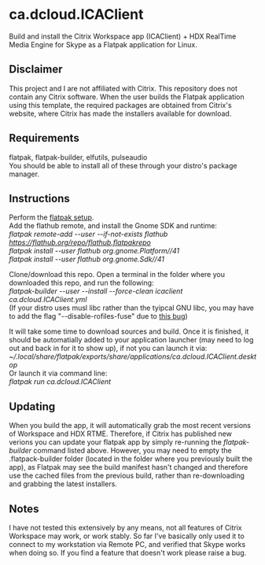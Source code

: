 # ca.dcloud.ICAClient
Build and install the Citrix Workspace app (ICAClient) + HDX RealTime Media Engine for Skype as a Flatpak application for Linux.

## Disclaimer
This project and I are not affiliated with Citrix. This repository does not contain any Citrix software. When the user builds the Flatpak application using this template, the required packages are obtained from Citrix's website, where Citrix has made the installers available for download.

## Requirements
flatpak, flatpak-builder, elfutils, pulseaudio  
You should be able to install all of these through your distro's package manager.

## Instructions
Perform the [flatpak setup](https://flatpak.org/setup/).  
Add the flathub remote, and install the Gnome SDK and runtime:  
*flatpak remote-add --user --if-not-exists flathub https://flathub.org/repo/flathub.flatpakrepo  
flatpak install --user flathub org.gnome.Platform//41  
flatpak install --user flathub org.gnome.Sdk//41*

Clone/download this repo. Open a terminal in the folder where you downloaded this repo, and run the following:  
*flatpak-builder --user --install --force-clean icaclient ca.dcloud.ICAClient.yml*  
(If your distro uses musl libc rather than the tyipcal GNU libc, you may have to add the flag "--disable-rofiles-fuse" due to [this bug](https://github.com/flatpak/flatpak-builder/issues/329))  

It will take some time to download sources and build. Once it is finished, it should be automatially added to your application launcher (may need to log out and back in for it to show up), if not you can launch it via:  
*~/.local/share/flatpak/exports/share/applications/ca.dcloud.ICAClient.desktop*  
Or launch it via command line:  
*flatpak run ca.dcloud.ICAClient*  

## Updating
When you build the app, it will automatically grab the most recent versions of Workspace and HDX RTME. Therefore, if Citrix has published new verions you can update your flatpak app by simply re-running the *flatpak-builder* command listed above. However, you may need to empty the .flatpack-builder folder (located in the folder where you previously built the app), as Flatpak may see the build manifest hasn't changed and therefore use the cached files from the previous build, rather than re-downloading and grabbing the latest installers.

## Notes
I have not tested this extensively by any means, not all features of Citrix Workspace may work, or work stably. So far I've basically only used it to connect to my workstation via Remote PC, and verified that Skype works when doing so. If you find a feature that doesn't work please raise a bug.

